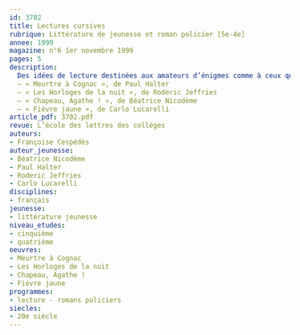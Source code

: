 ```yaml
---
id: 3702
title: Lectures cursives 
rubrique: Littérature de jeunesse et roman policier [5e-4e]
annee: 1999
magazine: n°6 1er novembre 1999
pages: 5
description: 
  Des idées de lecture destinées aux amateurs d’énigmes comme à ceux qui disent ne pas aimer le genre du roman policier. Ces derniers verront que l’on n’y trouve pas forcément des cadavres, que certaines intrigues soulèvent d’intéressants problèmes de société et que d’autres sont très proches de leur réalité quotidienne. Un roman policier n’est pas toujours qu’un « casse-tête » : ce sont aussi des rebondissements qui génèrent des situations ou des dialogues où l’humour a souvent sa place.
  – « Meurtre à Cognac », de Paul Halter
  – « Les Horloges de la nuit », de Roderic Jeffries
  – « Chapeau, Agathe ! », de Béatrice Nicodème
  – « Fièvre jaune », de Carlo Lucarelli
article_pdf: 3702.pdf
revue: L’école des lettres des collèges
auteurs:
- Françoise Cespédès
auteur_jeunesse:
- Béatrice Nicodème
- Paul Halter
- Roderic Jeffries
- Carlo Lucarelli
disciplines:
- français
jeunesse:
- littérature jeunesse
niveau_etudes:
- cinquième
- quatrième
oeuvres:
- Meurtre à Cognac
- Les Horloges de la nuit
- Chapeau, Agathe !
- Fièvre jaune
programmes:
- lecture - romans policiers
siecles:
- 20e siècle
---
```


